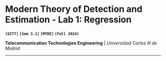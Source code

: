 # Modern Theory of Detection and Estimation - Lab 1: Regression
**`[GITT]` `[Sem 3.1]` `[MTDE]` `(Fall 2024)`**

**Telecommunication Technologies Engineering** | *Universidad Carlos III de Madrid*

---
